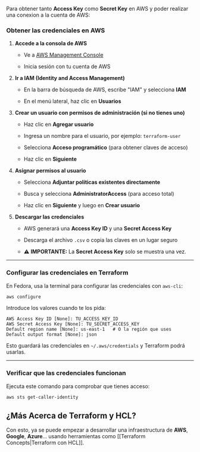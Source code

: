 Para obtener tanto **Access Key** como **Secret Key** en AWS y poder realizar una conexion a la cuenta de AWS:
### Obtener las credenciales en AWS

1. **Accede a la consola de AWS**
    - Ve a [AWS Management Console](https://aws.amazon.com/console/)
        
    - Inicia sesión con tu cuenta de AWS
        
2. **Ir a IAM (Identity and Access Management)**
    - En la barra de búsqueda de AWS, escribe "IAM" y selecciona **IAM**
        
    - En el menú lateral, haz clic en **Usuarios**
        
3. **Crear un usuario con permisos de administración (si no tienes uno)**
    - Haz clic en **Agregar usuario**
        
    - Ingresa un nombre para el usuario, por ejemplo: `terraform-user`
        
    - Selecciona **Acceso programático** (para obtener claves de acceso)
        
    - Haz clic en **Siguiente**
        
4. **Asignar permisos al usuario**
    - Selecciona **Adjuntar políticas existentes directamente**
        
    - Busca y selecciona **AdministratorAccess** (para acceso total)
        
    - Haz clic en **Siguiente** y luego en **Crear usuario**
        
5. **Descargar las credenciales**
    - AWS generará una **Access Key ID** y una **Secret Access Key**
        
    - Descarga el archivo `.csv` o copia las claves en un lugar seguro
        
    - ⚠️ **IMPORTANTE:** La **Secret Access Key** solo se muestra una vez.
        

---

### Configurar las credenciales en Terraform

En Fedora, usa la terminal para configurar las credenciales con `aws-cli`:

```bash
aws configure
```

Introduce los valores cuando te los pida:

```plaintext
AWS Access Key ID [None]: TU_ACCESS_KEY_ID
AWS Secret Access Key [None]: TU_SECRET_ACCESS_KEY
Default region name [None]: us-east-1   # O la región que uses
Default output format [None]: json
```

Esto guardará las credenciales en `~/.aws/credentials` y Terraform podrá usarlas.

---

### Verificar que las credenciales funcionan

Ejecuta este comando para comprobar que tienes acceso:

```bash
aws sts get-caller-identity
```


## ¿Más Acerca de Terraform y HCL?
Con esto, ya se puede empezar a desarrollar una infraestructura de **AWS**, **Google**, **Azure**... usando herramientas como [[Terraform Concepts|Terraform con HCL]]. 